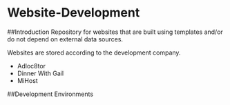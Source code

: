 # Website-Development
##Introduction
Repository for websites that are built using templates and/or do not depend on external data sources.

Websites are stored according to the development company.
* Adloc8tor
* Dinner With Gail
* MiHost

##Development Environments
